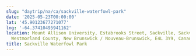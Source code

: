 ```yaml
---
slug: "daytrip/na/ca/sackville-waterfowl-park"
date: '2025-05-23T00:00:00'
lat: '45.90123677271077'
lng: '-64.37410495941162'
location: Mount Allison University, Estabrooks Street, Sackville, Sackville Parish,
  Westmorland County, New Brunswick / Nouveau-Brunswick, E4L 3Y9, Canada
title: Sackville Waterfowl Park
---
```



